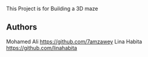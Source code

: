 This Project is for Building a 3D maze



## Authors
Mohamed Ali <https://github.com/7amzawey>
Lina Habita <https://github.com/linahabita>
